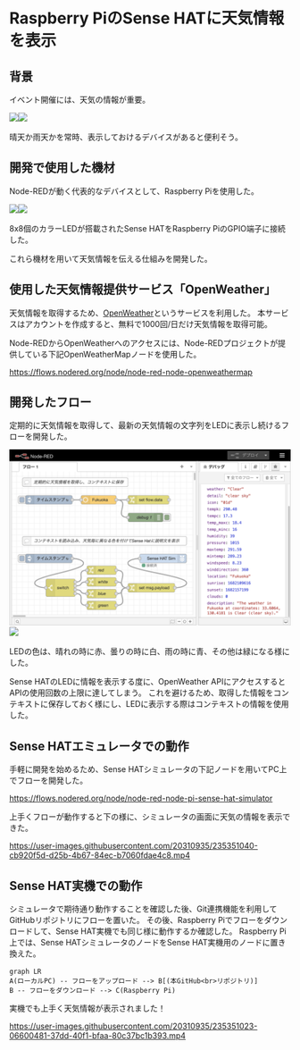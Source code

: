 # Raspberry PiのSense HATに天気情報を表示

## 背景
イベント開催には、天気の情報が重要。

<img src="https://1.bp.blogspot.com/-9O3txb7OtvQ/UbVu8wEe3DI/AAAAAAAAUkA/DOA2jrDfVH8/s800/bonodori.png" width="50%"><img src="https://2.bp.blogspot.com/-04yGTd8fSnA/U9y_m5vpsrI/AAAAAAAAjfw/nVqHQN_t9g4/s800/tenki_mark03_gouu.png" width="50%">

晴天か雨天かを常時、表示しておけるデバイスがあると便利そう。

## 開発で使用した機材
Node-REDが動く代表的なデバイスとして、Raspberry Piを使用した。

<img src="https://3.bp.blogspot.com/-Wl5LVBDviR4/Vz8HzNnjSEI/AAAAAAAA6tY/BU6AXKS3mj4yjF8nhncl5Ai4cdLYHPrZACLcB/s800/computer_single_board.png" width="50%"><img src="https://images.prismic.io/rpf-products/a222a1d657906db95efbca8b8467037fa1a89def_sense-hat-1733x1080-1-1733x1080.jpg" width="50%">

8x8個のカラーLEDが搭載されたSense HATをRaspberry PiのGPIO端子に接続した。

これら機材を用いて天気情報を伝える仕組みを開発した。

## 使用した天気情報提供サービス「OpenWeather」
天気情報を取得するため、[OpenWeather](https://openweathermap.org/)というサービスを利用した。
本サービスはアカウントを作成すると、無料で1000回/日だけ天気情報を取得可能。

Node-REDからOpenWeatherへのアクセスには、Node-REDプロジェクトが提供している下記OpenWeatherMapノードを使用した。

https://flows.nodered.org/node/node-red-node-openweathermap

## 開発したフロー
定期的に天気情報を取得して、最新の天気情報の文字列をLEDに表示し続けるフローを開発した。

![](https://raw.githubusercontent.com/kazuhitoyokoi/node-red-ogiri-hakata/main/flow.png)
[![](https://developer.stackblitz.com/img/open_in_stackblitz.svg)](https://stackblitz.com/github/kazuhitoyokoi/node-red-ogiri-hakata?embed=1&hideExplorer=1&hideNavigation=1&view=preview)

LEDの色は、晴れの時に赤、曇りの時に白、雨の時に青、その他は緑になる様にした。

Sense HATのLEDに情報を表示する度に、OpenWeather APIにアクセスするとAPIの使用回数の上限に達してしまう。
これを避けるため、取得した情報をコンテキストに保存しておく様にし、LEDに表示する際はコンテキストの情報を使用した。

## Sense HATエミュレータでの動作
手軽に開発を始めるため、Sense HATシミュレータの下記ノードを用いてPC上でフローを開発した。

https://flows.nodered.org/node/node-red-node-pi-sense-hat-simulator

上手くフローが動作すると下の様に、シミュレータの画面に天気の情報を表示できた。

https://user-images.githubusercontent.com/20310935/235351040-cb920f5d-d25b-4b67-84ec-b7060fdae4c8.mp4

## Sense HAT実機での動作
シミュレータで期待通り動作することを確認した後、Git連携機能を利用してGitHubリポジトリにフローを置いた。
その後、Raspberry Piでフローをダウンロードして、Sense HAT実機でも同じ様に動作するか確認した。
Raspberry Pi上では、Sense HATシミュレータのノードをSense HAT実機用のノードに置き換えた。

```mermaid
graph LR
A(ローカルPC) -- フローをアップロード --> B[(本GitHub<br>リポジトリ)]
B -- フローをダウンロード --> C(Raspberry Pi)
```

実機でも上手く天気情報が表示されました！

https://user-images.githubusercontent.com/20310935/235351023-06600481-37dd-40f1-bfaa-80c37bc1b393.mp4
